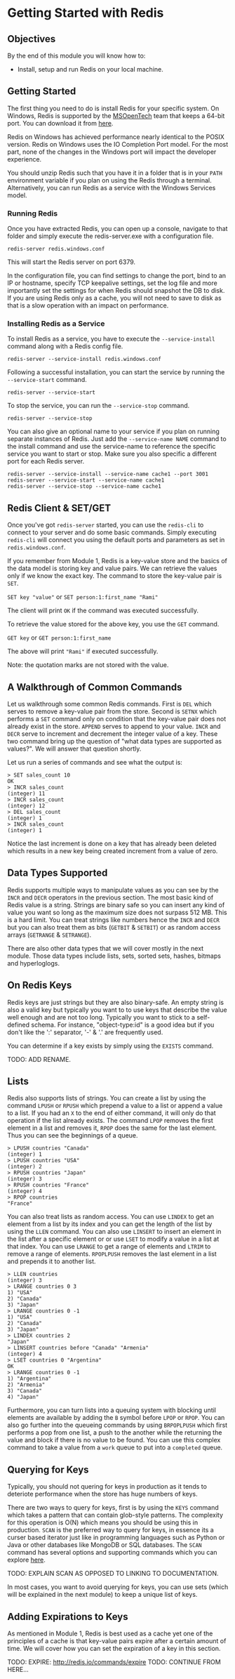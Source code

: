# Getting Started with Redis

## Objectives

By the end of this module you will know how to:

- Install, setup and run Redis on your local machine.

## Getting Started

The first thing you need to do is install Redis for your specific system. On Windows, Redis is supported by the [MSOpenTech](https://msopentech.com/) team that keeps a 64-bit port. You can download it from [here](https://github.com/MSOpenTech/redis/releases/tag/win-2.8.17.4).

Redis on Windows has achieved performance nearly identical to the POSIX version. Redis on Windows uses the IO Completion Port model. For the most part, none of the changes in the Windows port will impact the developer experience.

You should unzip Redis such that you have it in a folder that is in your `PATH` environment variable if you plan on using the Redis through a terminal. Alternatively, you can run Redis as a service with the Windows Services model. 

### Running Redis

Once you have extracted Redis, you can open up a console, navigate to that folder and simply execute the redis-server.exe with a configuration file.

`redis-server redis.windows.conf`

This will start the Redis server on port 6379.

In the configuration file, you can find settings to change the port, bind to an IP or hostname, specify TCP keepalive settings, set the log file and more importantly set the settings for when Redis should snapshot the DB to disk. If you are using Redis only as a cache, you will not need to save to disk as that is a slow operation with an impact on performance. 

### Installing Redis as a Service

To install Redis as a service, you have to execute the `--service-install` command along with a Redis config file. 

`redis-server --service-install redis.windows.conf`

Following a successful installation, you can start the service by running the `--service-start` command. 

`redis-server --service-start`

To stop the service, you can run the `--service-stop` command. 

`redis-server --service-stop`

You can also give an optional name to your service if you plan on running separate instances of Redis. Just add the `--service-name NAME` command to the install command and use the service-name to reference the specific service you want to start or stop. Make sure you also specific a different port for each Redis server. 

```
redis-server --service-install --service-name cache1 --port 3001
redis-server --service-start --service-name cache1
redis-server --service-stop --service-name cache1
```

## Redis Client & SET/GET

Once you've got `redis-server` started, you can use the `redis-cli` to connect to your server and do some basic commands. Simply executing `redis-cli` will connect you using the default ports and parameters as set in `redis.windows.conf`. 

If you remember from Module 1, Redis is a key-value store and the basics of the data model is storing key and value pairs. We can retrieve the values only if we know the exact key. The command to store the key-value pair is `SET`.

`SET key "value"` or `SET person:1:first_name "Rami"`  

The client will print `OK` if the command was executed successfully.

To retrieve the value stored for the above key, you use the `GET` command. 

`GET key` or `GET person:1:first_name`

The above will print `"Rami"` if executed successfully.

Note: the quotation marks are not stored with the value.

## A Walkthrough of Common Commands

Let us walkthrough some common Redis commands. First is `DEL` which serves to remove a key-value pair from the store. Second is `SETNX` which performs a `SET` command only on condition that the key-value pair does not already exist in the store. `APPEND` serves to append to your value. `INCR` and `DECR` serve to increment and decrement the integer value of a key. These two command bring up the question of "what data types are supported as values?". We will answer that question shortly. 

Let us run a series of commands and see what the output is:

```
> SET sales_count 10
OK
> INCR sales_count
(integer) 11
> INCR sales_count
(integer) 12
> DEL sales_count
(integer) 1
> INCR sales_count
(integer) 1
```

Notice the last increment is done on a key that has already been deleted which results in a new key being created increment from a value of zero.

## Data Types Supported

Redis supports multiple ways to manipulate values as you can see by the `INCR` and `DECR` operators in the previous section. The most basic kind of Redis value is a string. Strings are binary safe so you can insert any kind of value you want so long as the maximum size does not surpass 512 MB. This is a hard limit. You can treat strings like numbers hence the `INCR` and `DECR` but you can also treat them as bits (`GETBIT` & `SETBIT`) or as random access arrays (`GETRANGE` & `SETRANGE`). 

There are also other data types that we will cover mostly in the next module. Those data types include lists, sets, sorted sets, hashes, bitmaps and hyperloglogs. 

## On Redis Keys

Redis keys are just strings but they are also binary-safe. An empty string is also a valid key but typically you want to to use keys that describe the value well enough and  are not too long. Typically you want to stick to a self-defined schema. For instance, "object-type:id" is a good idea but if you don't like the ':' separator, '-' & '.' are frequently used.

You can determine if a key exists by simply using the `EXISTS` command.

TODO: ADD RENAME.

## Lists

Redis also supports lists of strings. You can create a list by using the command `LPUSH` or `RPUSH` which prepend a value to a list or append a value to a list. If you had an `X` to the end of either command, it will only do that operation if the list already exists. The command `LPOP` removes the first element in a list and removes it, `RPOP` does the same for the last element. Thus you can see the beginnings of a queue. 

```
> LPUSH countries "Canada"
(integer) 1
> LPUSH countries "USA"
(integer) 2
> RPUSH countries "Japan"
(integer) 3
> RPUSH countries "France"
(integer) 4
> RPOP countries
"France"
```

You can also treat lists as random access. You can use `LINDEX` to get an element from a list by its index and you can get the length of the list by using the `LLEN` command. You can also use `LINSERT` to insert an element in the list after a specific element or or use `LSET` to modify a value in a list at that index. You can use `LRANGE` to get a range of elements and `LTRIM` to remove a range of elements. `RPOPLPUSH` removes the last element in a list and prepends it to another list.

```
> LLEN countries
(integer) 3
> LRANGE countries 0 3
1) "USA"
2) "Canada"
3) "Japan"
> LRANGE countries 0 -1
1) "USA"
2) "Canada"
3) "Japan"
> LINDEX countries 2
"Japan"
> LINSERT countries before "Canada" "Armenia"
(integer) 4
> LSET countries 0 "Argentina"
OK
> LRANGE countries 0 -1 
1) "Argentina"
2) "Armenia"
3) "Canada"
4) "Japan"
```

Furthermore, you can turn lists into a queuing system with blocking until elements are available by adding the `B` symbol before `LPOP` or `RPOP`. You can also go further into the queueing commands by using `BRPOPLPUSH` which first performs a pop from one list, a push to the another while the returning the value and block if there is no value to be found. You can use this complex command to take a value from a `work` queue to put into a `completed` queue. 

## Querying for Keys

Typically, you should not quering for keys in production as it tends to deteriote performance when the store has huge numbers of keys. 

There are two ways to query for keys, first is by using the `KEYS` command which takes a pattern that can contain glob-style patterns. The complexity for this operation is O(N) which means you should be using this in production. `SCAN` is the preferred way to query for keys, in essence its a curser based iterator just like in programming languages such as Python or Java or other databases like MongoDB or SQL databases. The `SCAN` command has several options and supporting commands which you can explore [here](http://redis.io/commands/scan).

TODO: EXPLAIN SCAN AS OPPOSED TO LINKING TO DOCUMENTATION. 

In most cases, you want to avoid querying for keys, you can use sets (which will be explained in the next module) to keep a unique list of keys.

## Adding Expirations to Keys

As mentioned in Module 1, Redis is best used as a cache yet one of the principles of a cache is that key-value pairs expire after a certain amount of time. We will cover how you can set the expiration of a key in this section.

TODO: EXPIRE: http://redis.io/commands/expire
TODO: CONTINUE FROM HERE...